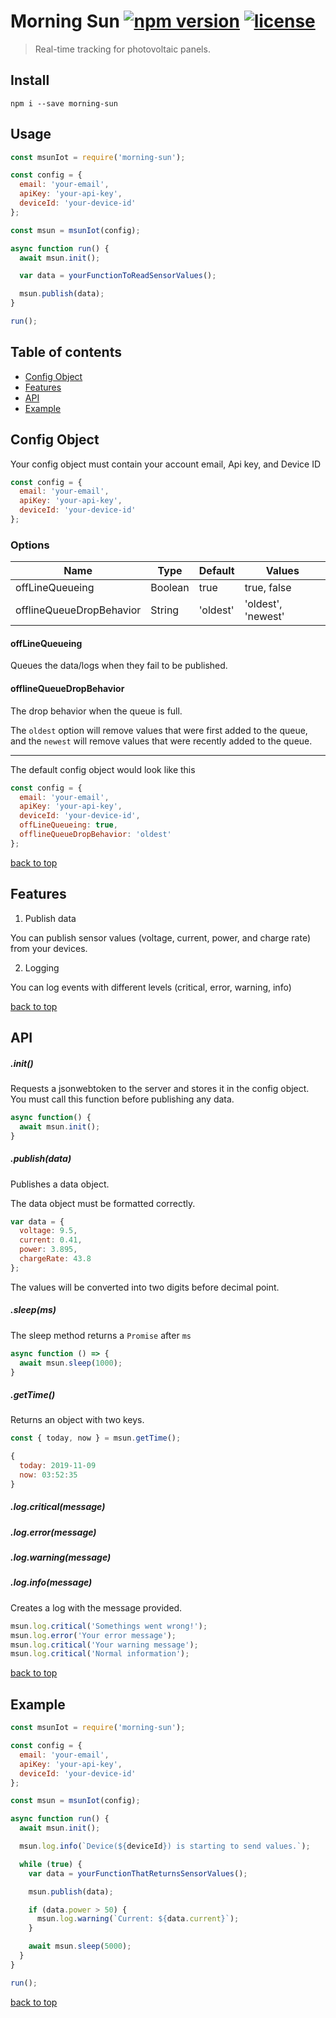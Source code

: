 # Morning Sun [![npm version](https://img.shields.io/npm/v/morning-sun)](https://www.npmjs.com/package/morning-sun) [![license](https://img.shields.io/github/license/horimz/morning-sun)](https://www.npmjs.com/package/morning-sun)

> Real-time tracking for photovoltaic panels.

## Install

```
npm i --save morning-sun
```

## Usage

```javascript
const msunIot = require('morning-sun');

const config = {
  email: 'your-email',
  apiKey: 'your-api-key',
  deviceId: 'your-device-id'
};

const msun = msunIot(config);

async function run() {
  await msun.init();

  var data = yourFunctionToReadSensorValues();

  msun.publish(data);
}

run();
```

## Table of contents

- [Config Object](#config-object)
- [Features](#features)
- [API](#api)
- [Example](#example)

## Config Object

Your config object must contain your account email, Api key, and Device ID

```js
const config = {
  email: 'your-email',
  apiKey: 'your-api-key',
  deviceId: 'your-device-id'
};
```

### Options

| Name                     | Type    | Default  | Values             |
| ------------------------ | ------- | -------- | ------------------ |
| offLineQueueing          | Boolean | true     | true, false        |
| offlineQueueDropBehavior | String  | 'oldest' | 'oldest', 'newest' |

#### offLineQueueing

Queues the data/logs when they fail to be published.

#### offlineQueueDropBehavior

The drop behavior when the queue is full.

The `oldest` option will remove values that were first added to the queue, and the `newest` will remove values that were recently added to the queue.

---

The default config object would look like this

```js
const config = {
  email: 'your-email',
  apiKey: 'your-api-key',
  deviceId: 'your-device-id',
  offLineQueueing: true,
  offlineQueueDropBehavior: 'oldest'
};
```

[back to top](#table-of-contents)

## Features

1. Publish data

You can publish sensor values (voltage, current, power, and charge rate) from your devices.

2. Logging

You can log events with different levels (critical, error, warning, info)

[back to top](#table-of-contents)

## API

##### .init()

Requests a jsonwebtoken to the server and stores it in the config object. You must call this function before publishing any data.

```javascript
async function() {
  await msun.init();
}
```

##### .publish(data)

Publishes a data object.

The data object must be formatted correctly.

```js
var data = {
  voltage: 9.5,
  current: 0.41,
  power: 3.895,
  chargeRate: 43.8
};
```

The values will be converted into two digits before decimal point.

##### .sleep(ms)

The sleep method returns a `Promise` after `ms`

```javascript
async function () => {
  await msun.sleep(1000);
}
```

##### .getTime()

Returns an object with two keys.

```javascript
const { today, now } = msun.getTime();
```

```js
{
  today: 2019-11-09
  now: 03:52:35
}
```

##### .log.critical(message)

##### .log.error(message)

##### .log.warning(message)

##### .log.info(message)

Creates a log with the message provided.

```javascript
msun.log.critical('Somethings went wrong!');
msun.log.error('Your error message');
msun.log.critical('Your warning message');
msun.log.critical('Normal information');
```

[back to top](#table-of-contents)

## Example

```javascript
const msunIot = require('morning-sun');

const config = {
  email: 'your-email',
  apiKey: 'your-api-key',
  deviceId: 'your-device-id'
};

const msun = msunIot(config);

async function run() {
  await msun.init();

  msun.log.info(`Device(${deviceId}) is starting to send values.`);

  while (true) {
    var data = yourFunctionThatReturnsSensorValues();

    msun.publish(data);

    if (data.power > 50) {
      msun.log.warning(`Current: ${data.current}`);
    }

    await msun.sleep(5000);
  }
}

run();
```

[back to top](#table-of-contents)

[morning-sun]: https://www.hawkins19.appspot.com
